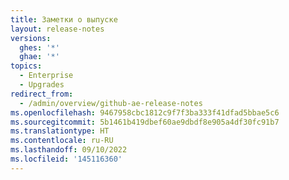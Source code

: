```yaml
---
title: Заметки о выпуске
layout: release-notes
versions:
  ghes: '*'
  ghae: '*'
topics:
  - Enterprise
  - Upgrades
redirect_from:
  - /admin/overview/github-ae-release-notes
ms.openlocfilehash: 9467958cbc1812c9f7f3ba333f41dfad5bbae5c6
ms.sourcegitcommit: 5b1461b419dbef60ae9dbdf8e905a4df30fc91b7
ms.translationtype: HT
ms.contentlocale: ru-RU
ms.lasthandoff: 09/10/2022
ms.locfileid: '145116360'
---
```


